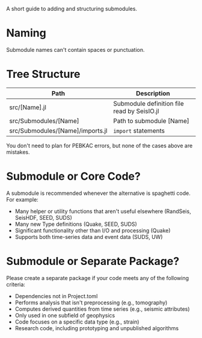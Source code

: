 A short guide to adding and structuring submodules.

# Naming
Submodule names can't contain spaces or punctuation.

# Tree Structure
| Path | Description |
|---   |--- |
| src/[Name].jl | Submodule definition file read by SeisIO.jl |
| src/Submodules/[Name] | Path to submodule [Name] |
| src/Submodules/[Name]/imports.jl | `import` statements |

You don't need to plan for PEBKAC errors, but none of the cases above are mistakes.

# Submodule or Core Code?
A submodule is recommended whenever the alternative is spaghetti code. For example:
* Many helper or utility functions that aren't useful elsewhere (RandSeis, SeisHDF, SEED, SUDS)
* Many new Type definitions (Quake, SEED, SUDS)
* Significant functionality other than I/O and processing (Quake)
* Supports both time-series data and event data (SUDS, UW)

# Submodule or Separate Package?
Please create a separate package if your code meets any of the following criteria:
* Dependencies not in Project.toml
* Performs analysis that isn't preprocessing (e.g., tomography)
* Computes derived quantities from time series (e.g., seismic attributes)
* Only used in one subfield of geophysics
* Code focuses on a specific data type (e.g., strain)
* Research code, including prototyping and unpublished algorithms
